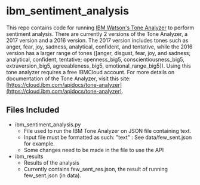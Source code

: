 # ibm_sentiment_analysis

This repo contains code for running [IBM Watson's Tone Analyzer](https://www.ibm.com/cloud/watson-tone-analyzer) to perform sentiment analysis. There are currently 2 versions of the Tone Analyzer, a 2017 version and a 2016 version. The 2017 version includes tones such as anger, fear, joy, sadness, analytical, confident, and tentative, while the 2016 version has a larger range of tones ([anger, disgust, fear, joy, and sadness; analytical, confident, tentative; openness_big5, conscientiousness_big5, extraversion_big5, agreeableness_big5, emotional_range_big5]). Using this tone analyzer requires a free IBMCloud account. For more details on documentation of the Tone Analyzer, visit this site: [https://cloud.ibm.com/apidocs/tone-analyzer](https://cloud.ibm.com/apidocs/tone-analyzer).

## Files Included

* ibm_sentiment_analysis.py
  * File used to run the IBM Tone Analyzer on JSON file containing text.
  * Input file must be formatted as such:
    "text" : <all the text to be analyzed>
    See data/few_sent.json for example.
  * Some changes need to be made in the file to use the API
* ibm_results
  * Results of the analysis
  * Currently contains few_sent_res.json, the result of running few_sent.json (in data).